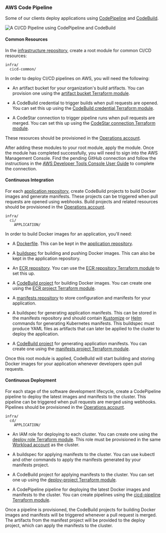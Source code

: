 
### AWS Code Pipeline

Some of our clients deploy applications using
[CodePipeline](https://docs.aws.amazon.com/codepipeline/latest/userguide/welcome.html)
and
[CodeBuild](https://docs.aws.amazon.com/codebuild/latest/userguide/welcome.html).

![A CI/CD Pipeline using CodePipeline and CodeBuild](./images/cicd.png)

#### Common Resources

In the [infrastructure
repository](#infrastructure-repository),
create a root module for common CI/CD resources:

```
infra/
  cicd-common/
```

In order to deploy CI/CD pipelines on AWS, you will need the following:

  - An artifact bucket for your organization's build artifacts. You can
    provision one using the [artifact bucket Terraform
    module](https://github.com/thoughtbot/terraform-eks-cicd/tree/main/modules/artifact-bucket).

  - A CodeBuild credential to trigger builds when pull requests are
    opened. You can set this up using the [CodeBuild credential
    Terraform
    module](https://github.com/thoughtbot/terraform-eks-cicd/tree/main/modules/codebuild-credential).

  - A CodeStar connection to trigger pipeline runs when pull requests
    are merged. You can set this up using the [CodeStar connection
    Terraform
    module](https://github.com/thoughtbot/terraform-eks-cicd/tree/main/modules/codestar-connection).

These resources should be provisioned in the [Operations
account](#aws-accounts).

After adding these modules to your root module, apply the module. Once
the module has completed successfully, you will need to sign into the
AWS Management Console. Find the pending GitHub connection and follow
the instructions in the [AWS Developer Tools Console User
Guide](https://docs.aws.amazon.com/dtconsole/latest/userguide/connections-update.html)
to complete the connection.

#### Continuous Integration

For each [application
repository](#application-repository),
create CodeBuild projects to build Docker images and generate manifests.
These projects can be triggered when pull requests are opened using
webhooks. Build projects and related resources should be provisioned in
the [Operations
account](#aws-accounts).

```
infra/
  ci/
    APPLICATION/
```

In order to build Docker images for an application, you'll need:

  - A [Dockerfile](https://docs.docker.com/engine/reference/builder/).
    This can be kept in the [application
    repository](#application-repository).

  - A
    [buildspec](https://docs.aws.amazon.com/codebuild/latest/userguide/build-spec-ref.html)
    for building and pushing Docker images. This can also be kept in the
    application repository.

  - An [ECR
    repository](https://docs.aws.amazon.com/AmazonECR/latest/userguide/Repositories.html).
    You can use the [ECR repository Terraform
    module](https://github.com/thoughtbot/terraform-eks-cicd/tree/main/modules/ecr-repository)
    to set this up.

  - A [CodeBuild
    project](https://docs.aws.amazon.com/codebuild/latest/userguide/working-with-build-projects.html)
    for building Docker images. You can create one using the [ECR
    project Terraform
    module](https://github.com/thoughtbot/terraform-eks-cicd/tree/main/modules/ecr-project).

  - A [manifests
    repository](#manifest-repository)
    to store configuration and manifests for your application.

  - A buildspec for generating application manifests. This can be stored
    in the manifests repository and should contain
    [Kustomize](https://kustomize.io/) or [Helm](https://helm.sh/)
    commands for generating Kubernetes manifests. This buildspec must
    produce YAML files as artifacts that can later be applied to the
    cluster to deploy the application.

  - A [CodeBuild
    project](https://docs.aws.amazon.com/codebuild/latest/userguide/working-with-build-projects.html)
    for generating application manifests. You can create one using the
    [manifests project Terraform
    module](https://github.com/thoughtbot/terraform-eks-cicd/tree/main/modules/manifests-project).

Once this root module is applied, CodeBuild will start building and
storing Docker images for your application whenever developers open pull
requests.

#### Continuous Deployment

For each stage of the software development lifecycle, create a
CodePipeline pipeline to deploy the latest images and manifests to the
cluster. This pipeline can be triggered when pull requests are merged
using webhooks. Pipelines should be provisioned in the [Operations
account](#aws-accounts).

```
infra/
  cd/
    APPLICATION/
```

  - An IAM role for deploying to each cluster. You can create one using
    the [deploy role Terraform
    module](https://github.com/thoughtbot/terraform-eks-cicd/tree/main/modules/deploy-role).
    This role must be provisioned in the same [Workload
    account](#aws-accounts)
    as the cluster.

  - A buildspec for applying manifests to the cluster. You can use
    kubectl and other commands to apply the manifests generated by your
    manifests project.

  - A CodeBuild project for applying manifests to the cluster. You can
    set one up using the [deploy-project Terraform
    module](https://github.com/thoughtbot/terraform-eks-cicd/tree/main/modules/deploy-project).

  - A CodePipeline pipeline for deploying the latest Docker images and
    manifests to the cluster. You can create pipelines using the
    [cicd-pipeline Terraform
    module](https://github.com/thoughtbot/terraform-eks-cicd/tree/main/modules/cicd-pipeline).

Once a pipeline is provisioned, the CodeBuild projects for building
Docker images and manifests will be triggered whenever a pull request is
merged. The artifacts from the manifest project will be provided to the
deploy project, which can apply the manifests to the cluster.
